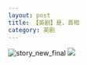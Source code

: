 ```yaml
---
layout: post
title: 【英剧】是，首相
category: 英剧
---
```

![story_new_final](http://rzda7rj3c.hd-bkt.clouddn.com/img/story_new_final_0322.png)
![](http://rzdb2xp2h.hd-bkt.clouddn.com/img/yes-prime-minister-220531-1.jpg)